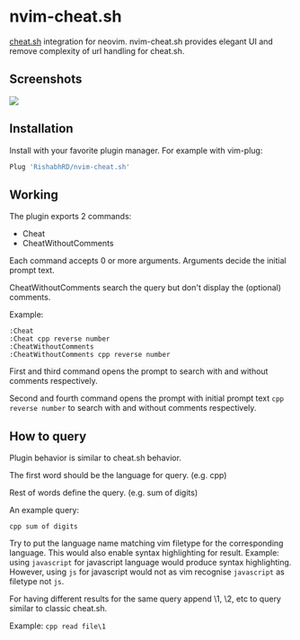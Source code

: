 # nvim-cheat.sh

[cheat.sh](https://github.com/chubin/cheat.sh) integration for neovim.
nvim-cheat.sh provides elegant UI and remove complexity of url handling for
cheat.sh.

## Screenshots

![](https://user-images.githubusercontent.com/26287448/103150075-3e404d00-4796-11eb-9694-a05c0483ddbb.gif)

## Installation

Install with your favorite plugin manager. For example with vim-plug:

```lua
Plug 'RishabhRD/nvim-cheat.sh'
```

## Working

The plugin exports 2 commands:

- Cheat
- CheatWithoutComments

Each command accepts 0 or more arguments. Arguments decide the initial prompt
text.

CheatWithoutComments search the query but don't display the (optional) comments.

Example:
```vim
:Cheat
:Cheat cpp reverse number
:CheatWithoutComments
:CheatWithoutComments cpp reverse number
```

First and third command opens the prompt to search with and without comments
respectively.

Second and fourth command opens the prompt with initial prompt text
``cpp reverse number`` to search with and without comments respectively.

## How to query

Plugin behavior is similar to cheat.sh behavior.

The first word should be the language for query. (e.g. cpp)

Rest of words define the query. (e.g. sum of digits)

An example query:

```
cpp sum of digits
```

Try to put the language name matching vim filetype for the corresponding
language. This would also enable syntax highlighting for result.
Example: using ``javascript`` for javascript language would produce syntax
highlighting. However, using ``js`` for javascript would not as vim recognise
``javascript`` as filetype not ``js``.

For having different results for the same query append \1,  \2, etc to query similar to
classic cheat.sh.

Example: ``cpp read file\1``
